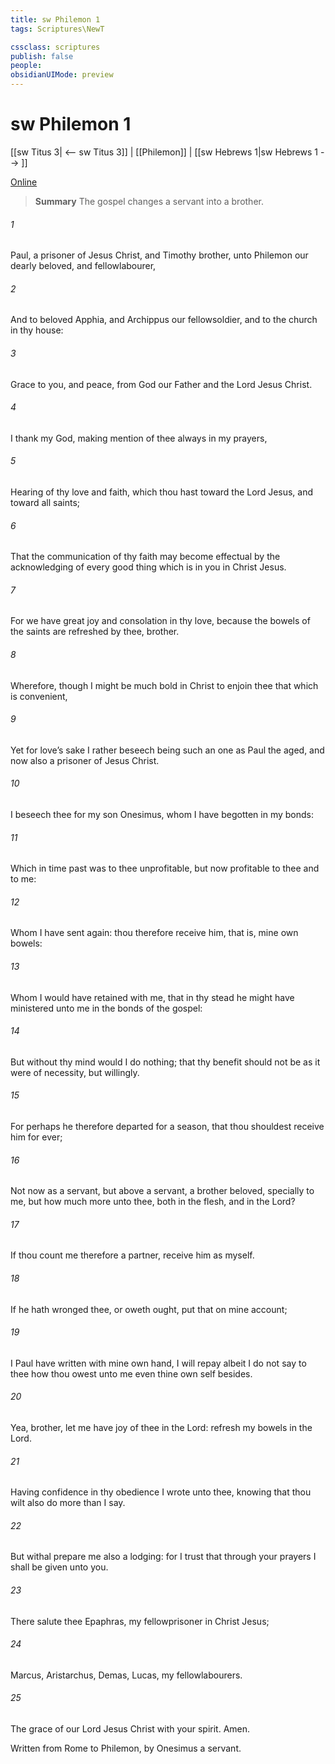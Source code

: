 ```yaml
---
title: sw Philemon 1
tags: Scriptures\NewT

cssclass: scriptures
publish: false
people:
obsidianUIMode: preview
---
```


# sw Philemon 1
[[sw Titus 3| <-- sw Titus 3]] | [[Philemon]] | [[sw Hebrews 1|sw Hebrews 1 --> ]]

[Online](https://churchofjesuschrist.org/study/scriptures/nt/philem/1?lang=eng)

> __Summary__
The gospel changes a servant into a brother.

###### 1 
Paul, a prisoner of Jesus Christ, and Timothy  brother, unto Philemon our dearly beloved, and fellowlabourer,

###### 2 
And to  beloved Apphia, and Archippus our fellowsoldier, and to the church in thy house:

###### 3 
Grace to you, and peace, from God our Father and the Lord Jesus Christ.

###### 4 
I thank my God, making mention of thee always in my prayers,

###### 5 
Hearing of thy love and faith, which thou hast toward the Lord Jesus, and toward all saints;

###### 6 
That the communication of thy faith may become effectual by the acknowledging of every good thing which is in you in Christ Jesus.

###### 7 
For we have great joy and consolation in thy love, because the bowels of the saints are refreshed by thee, brother.

###### 8 
Wherefore, though I might be much bold in Christ to enjoin thee that which is convenient,

###### 9 
Yet for love’s sake I rather beseech  being such an one as Paul the aged, and now also a prisoner of Jesus Christ.

###### 10 
I beseech thee for my son Onesimus, whom I have begotten in my bonds:

###### 11 
Which in time past was to thee unprofitable, but now profitable to thee and to me:

###### 12 
Whom I have sent again: thou therefore receive him, that is, mine own bowels:

###### 13 
Whom I would have retained with me, that in thy stead he might have ministered unto me in the bonds of the gospel:

###### 14 
But without thy mind would I do nothing; that thy benefit should not be as it were of necessity, but willingly.

###### 15 
For perhaps he therefore departed for a season, that thou shouldest receive him for ever;

###### 16 
Not now as a servant, but above a servant, a brother beloved, specially to me, but how much more unto thee, both in the flesh, and in the Lord?

###### 17 
If thou count me therefore a partner, receive him as myself.

###### 18 
If he hath wronged thee, or oweth  ought, put that on mine account;

###### 19 
I Paul have written  with mine own hand, I will repay  albeit I do not say to thee how thou owest unto me even thine own self besides.

###### 20 
Yea, brother, let me have joy of thee in the Lord: refresh my bowels in the Lord.

###### 21 
Having confidence in thy obedience I wrote unto thee, knowing that thou wilt also do more than I say.

###### 22 
But withal prepare me also a lodging: for I trust that through your prayers I shall be given unto you.

###### 23 
There salute thee Epaphras, my fellowprisoner in Christ Jesus;

###### 24 
Marcus, Aristarchus, Demas, Lucas, my fellowlabourers.

###### 25 
The grace of our Lord Jesus Christ  with your spirit. Amen.

Written from Rome to Philemon, by Onesimus a servant.

